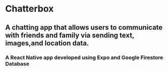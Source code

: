 # Chatterbox

## A chatting app that allows users to communicate with friends and family via sending text, images,and location data.
### A React Native app developed using Expo and Google Firestore Database
